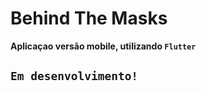 # Behind The Masks

<b> Aplicaçao versão mobile, utilizando `Flutter` </b>

## `Em desenvolvimento!`
